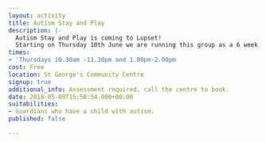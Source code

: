 ```yaml
---
layout: activity
title: Autism Stay and Play
description: |-
  Autism Stay and Play is coming to Lupset!
  Starting on Thursday 10th June we are running this group as a 6 week pilot scheme at Wakefield West Methodist Church. For further information and to complete an initial assessment, please contact Erika 07786803051, Erika.Smith@stgeorgeslupset.org.uk 01924 369631
times:
- 'Thursdays 10.30am -11.30pm and 1.00pm-2.00pm                          '
cost: Free
location: St George's Community Centre
signup: true
additional_info: Assessment required, call the centre to book.
date: 2018-05-09T15:50:54.000+00:00
suitabilities:
- Guardians who have a child with autism.
published: false

---
```


